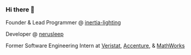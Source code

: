 ### Hi there 👋

Founder & Lead Programmer @ [inertia-lighting](https://inertia.lighting)

Developer @ [nerusleep](https://github.com/nerudevelopment)

Former Software Engineering Intern at [Veristat](https://veristat.com), [Accenture](https://github.com/accenture), & [MathWorks](https://github.com/mathworks)

<!--
**dr4wn/dr4wn** is a ✨ _special_ ✨ repository because its `README.md` (this file) appears on your GitHub profile.

Here are some ideas to get you started:

- 🔭 I’m currently working on ...
- 🌱 I’m currently learning ...
- 👯 I’m looking to collaborate on ...
- 🤔 I’m looking for help with ...
- 💬 Ask me about ...
- 📫 How to reach me: ...
- 😄 Pronouns: ...
- ⚡ Fun fact: ...
-->
